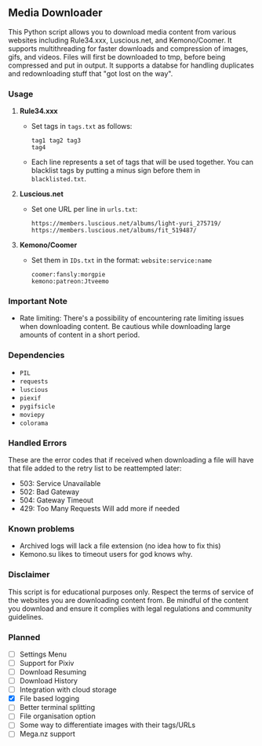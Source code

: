 ## Media Downloader

This Python script allows you to download media content from various websites including Rule34.xxx, Luscious.net, and Kemono/Coomer. It supports multithreading for faster downloads and compression of images, gifs, and videos. Files will first be downloaded to tmp, before being compressed and put in output.
It supports a databse for handling duplicates and redownloading stuff that "got lost on the way".

### Usage

1. **Rule34.xxx**
   - Set tags in `tags.txt` as follows:
     ```
     tag1 tag2 tag3
     tag4
     ```
   - Each line represents a set of tags that will be used together. You can blacklist tags by putting a minus sign before them in `blacklisted.txt`.

2. **Luscious.net**
   - Set one URL per line in `urls.txt`:
     ```
     https://members.luscious.net/albums/light-yuri_275719/
     https://members.luscious.net/albums/fit_519487/
     ```

3. **Kemono/Coomer**
   - Set them in `IDs.txt` in the format: `website:service:name`
     ```
     coomer:fansly:morgpie
     kemono:patreon:Jtveemo
     ```

### Important Note

- Rate limiting: There's a possibility of encountering rate limiting issues when downloading content. Be cautious while downloading large amounts of content in a short period.

### Dependencies

- `PIL`
- `requests`
- `luscious`
- `piexif`
- `pygifsicle`
- `moviepy`
- `colorama`

### Handled Errors

These are the error codes that if received when downloading a file will have that file added to the retry list to be reattempted later:
- 503: Service Unavailable
- 502: Bad Gateway
- 504: Gateway Timeout
- 429: Too Many Requests
Will add more if needed

### Known problems
- Archived logs will lack a file extension (no idea how to fix this)
- Kemono.su likes to timeout users for god knows why.

### Disclaimer

This script is for educational purposes only. Respect the terms of service of the websites you are downloading content from. Be mindful of the content you download and ensure it complies with legal regulations and community guidelines.

### Planned
- [ ] Settings Menu
- [ ] Support for Pixiv
- [ ] Download Resuming
- [ ] Download History
- [ ] Integration with cloud storage
- [x] File based logging
- [ ] Better terminal splitting
- [ ] File organisation option
- [ ] Some way to differentiate images with their tags/URLs
- [ ] Mega.nz support
